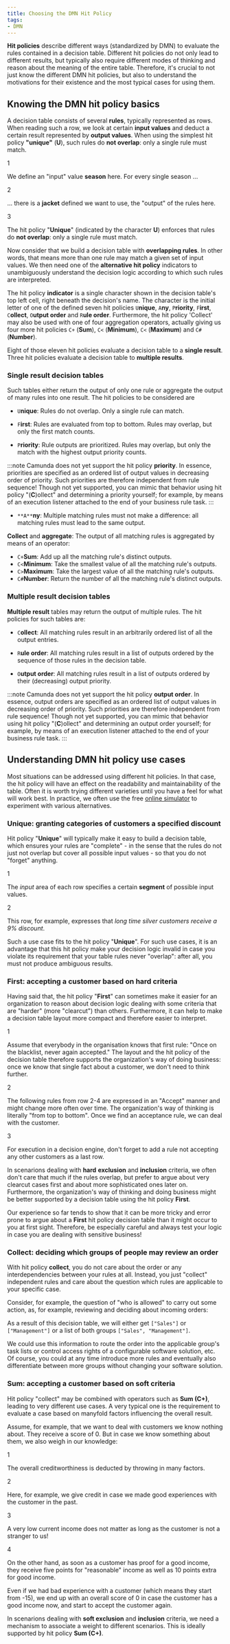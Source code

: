 ```yaml
---
title: Choosing the DMN Hit Policy
tags:
- DMN
---
```


**Hit policies** describe different ways (standardized by DMN) to evaluate the rules contained in a decision table. Different hit policies do not only lead to different results, but typically also require different modes of thinking and reason about the meaning of the entire table. Therefore, it's crucial to not just know the different DMN hit policies, but also to understand the motivations for their existence and the most typical cases for using them.

## Knowing the DMN hit policy basics

A decision table consists of several **rules**, typically represented as rows. When reading such a row, we look at certain **input values** and deduct a certain result represented by **output values**. When using the simplest hit policy **"unique"** (**U**), such rules do **not overlap**: only a single rule must match.

<div dmn="best-practices/choosing-the-dmn-hit-policy-assets/unique.dmn" callouts="header:Season,header:Jacket,header:hitPolicy" />

<span className="callout">1</span>

We define an "input" value **season** here. For every single season ...

<span className="callout">2</span>

... there is a **jacket** defined we want to use, the "output" of the rules here.

<span className="callout">3</span>

The hit policy "**Unique**" (indicated by the character **U**) enforces that rules do **not overlap**: only a single rule must match.

Now consider that we build a decision table with **overlapping rules**. In other words, that means more than one rule may match a given set of input values. We then need one of the **alternative hit policy** indicators to unambiguously understand the decision logic according to which such rules are interpreted.

The hit policy **indicator** is a single character shown in the decision table's top left cell, right beneath the decision's name. The character is the initial letter of one of the defined seven hit policies `U`**nique**, `A`**ny**, `P`**riority**, `F`**irst**, `C`**ollect**, `O`**utput order** and `R`**ule order**. Furthermore, the hit policy 'Collect' may also be used with one of four aggregation operators, actually giving us four more hit policies `C+` (**Sum**), `C<` (**Minimum**), `C<` (**Maximum**) and `C#` (**Number**).

Eight of those eleven hit policies evaluate a decision table to a **single result**. Three hit policies evaluate a decision table to **multiple results**.

### Single result decision tables

Such tables either return the output of only one rule or aggregate the output of many rules into one result. The hit policies to be considered are

* `U`**nique**: Rules do not overlap. Only a single rule can match.

* `F`**irst**: Rules are evaluated from top to bottom. Rules may overlap, but only the first match counts.

* `P`**riority**: Rule outputs are prioritized. Rules may overlap, but only the match with the highest output priority counts.

:::note
Camunda does not yet support the hit policy **priority**. In essence, priorities are specified as an ordered list of output values in decreasing order of priority. Such priorities are therefore independent from rule sequence! Though not yet supported, you can mimic that behavior using hit policy "(**C**)ollect" and determining a priority yourself; for example, by means of an execution listener attached to the end of your business rule task.
:::

* `**A**`**ny**: Multiple matching rules must not make a difference: all matching rules must lead to the same output.

**Collect** and **aggregate**: The output of all matching rules is aggregated by means of an operator:

* `C+`**Sum**: Add up all the matching rule's distinct outputs.
* `C<`**Minimum**: Take the smallest value of all the matching rule's outputs.
* `C>`**Maximum**: Take the largest value of all the matching rule's outputs.
* `C#`**Number**: Return the number of all the matching rule's distinct outputs.

### Multiple result decision tables

**Multiple result** tables may return the output of multiple rules. The hit policies for such tables are:

* `C`**ollect**: All matching rules result in an arbitrarily ordered list of all the output entries.

* `R`**ule order**: All matching rules result in a list of outputs ordered by the sequence of those rules in the decision table.

* `O`**utput order**: All matching rules result in a list of outputs ordered by their (decreasing) output priority.

:::note
Camunda does not yet support the hit policy **output order**. In essence, output orders are specified as an ordered list of output values in decreasing order of priority. Such priorities are therefore independent from rule sequence! Though not yet supported, you can mimic that behavior using hit policy "(**C**)ollect" and determining an output order yourself; for example, by means of an execution listener attached to the end of your business rule task.
:::

## Understanding DMN hit policy use cases

Most situations can be addressed using different hit policies. In that case, the hit policy will have an effect on the readability and maintainability of the table. Often it is worth trying different varieties until you have a feel for what will work best. In practice, we often use the free [online simulator](https://consulting.camunda.com/dmn-simulator/) to experiment with various alternatives.

### Unique: granting categories of customers a specified discount

Hit policy "**Unique**" will typically make it easy to build a decision table, which ensures your rules are "complete" - in the sense that the rules do not just not overlap but cover all possible input values - so that you do not "forget" anything.

<div dmn="best-practices/choosing-the-dmn-hit-policy-assets/customer-discount.dmn" callouts="header:Category,rowHeader:long-time-silver"/>

<span className="callout">1</span>

The *input* area of each row specifies a certain **segment** of possible input values.

<span className="callout">2</span>

This row, for example, expresses that *long time silver customers receive a 9% discount*.

Such a use case fits to the hit policy "**Unique**". For such use cases, it is an advantage that this hit policy make your decision logic invalid in case you violate its requirement that your table rules never "overlap": after all, you must not produce ambiguous results.

### First: accepting a customer based on hard criteria

Having said that, the hit policy "**First**" can sometimes make it easier for an organization to reason about decision logic dealing with some criteria that are "harder" (more "clearcut") than others. Furthermore, it can help to make a decision table layout more compact and therefore easier to interpret.

<div dmn="best-practices/choosing-the-dmn-hit-policy-assets/customer-creditworthiness-hard.dmn" callouts="rating:bad,rowHeader:good,rowHeader:declined" />

<span className="callout">1</span>

Assume that everybody in the organisation knows that first rule: "Once on the blacklist, never again accepted." The layout and the hit policy of the decision table therefore supports the organization's way of doing business: once we know that single fact about a customer, we don't need to think further.

<span className="callout">2</span>

The following rules from row 2-4 are expressed in an "Accept" manner and might change more often over time. The organization's way of thinking is literally "from top to bottom". Once we find an acceptance rule, we can deal with the customer.

<span className="callout">3</span>

For execution in a decision engine, don't forget to add a rule not accepting any other customers as a last row.

In scenarions dealing with **hard** **exclusion** and **inclusion** criteria, we often don't care that much if the rules overlap, but prefer to argue about very clearcut cases first and about more sophisticated ones later on. Furthermore, the organization's way of thinking and doing business might be better supported by a decision table using the hit policy **First**.

Our experience so far tends to show that it can be more tricky and error prone to argue about a **First** hit policy decision table than it might occur to you at first sight. Therefore, be especially careful and always test your logic in case you are dealing with sensitive business!

### Collect: deciding which groups of people may review an order

With hit policy **collect**, you do not care about the order or any interdependencies between your rules at all. Instead, you just "collect" independent rules and care about the question which rules are applicable to your specific case.

Consider, for example, the question of "who is allowed" to carry out some action, as, for example, reviewing and deciding about incoming orders:

<div dmn="best-practices/choosing-the-dmn-hit-policy-assets/order-review-groups.dmn" />

As a result of this decision table, we will either get `["Sales"]` or `["Management"]` or a list of both groups `["Sales", "Management"]`.

We could use this information to route the order into the applicable group's task lists or control access rights of a configurable software solution, etc. Of course, you could at any time introduce more rules and eventually also differentiate between more groups without changing your software solution.

### Sum: accepting a customer based on soft criteria

Hit policy "collect" may be combined with operators such as **Sum (C+)**, leading to very different use cases. A very typical one is the requirement to evaluate a case based on manyfold factors influencing the overall result.

Assume, for example, that we want to deal with customers we know nothing about. They receive a score of 0. But in case we know something about them, we also weigh in our knowledge:

<div dmn="best-practices/choosing-the-dmn-hit-policy-assets/customer-creditworthiness-soft.dmn" callouts="header:decisionTable,rating:good,income:lowIncome,income:goodIncome" />

<span className="callout">1</span>

The overall creditworthiness is deducted by throwing in many factors.

<span className="callout">2</span>

Here, for example, we give credit in case we made good experiences with the customer in the past.

<span className="callout">3</span>

A very low current income does not matter as long as the customer is not a stranger to us!

<span className="callout">4</span>

On the other hand, as soon as a customer has proof for a good income, they receive five points for "reasonable" income as well as 10 points extra for good income.

Even if we had bad experience with a customer (which means they start from -15), we end up with an overall score of 0 in case the customer has a good income now, and start to accept the customer again.

In scenarions dealing with **soft exclusion** and **inclusion** criteria, we need a mechanism to associate a weight to different scenarios. This is ideally supported by hit policy **Sum (C+)**.
